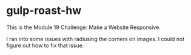 # gulp-roast-hw

This is the Module 19 Challenge: Make a Website Responsive.

I ran into some issues with radiusing the corners on images. I could not figure out how to fix that issue.
